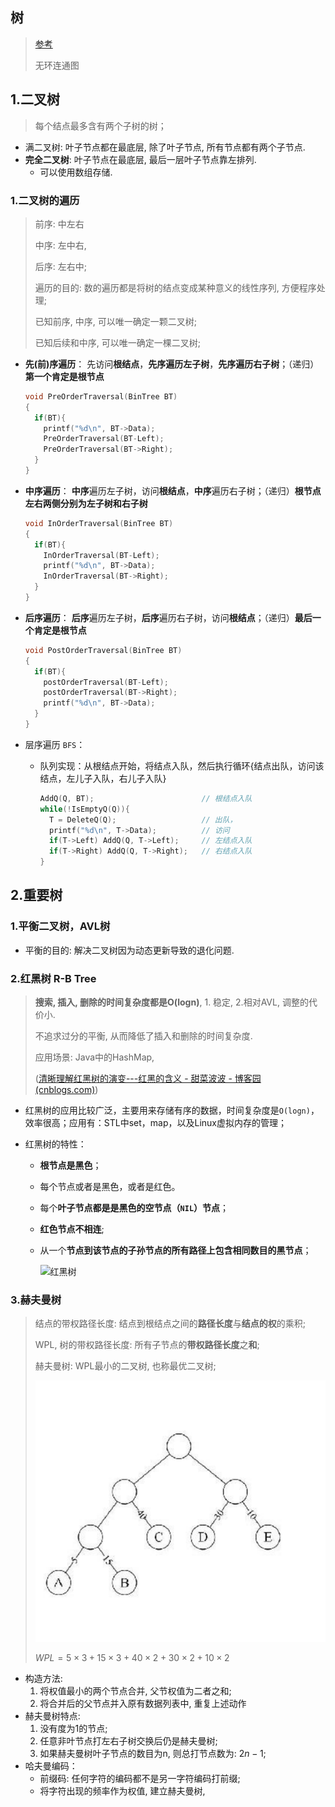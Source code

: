 ## 树

> [参考](https://zh.wikipedia.org/wiki/%E6%A0%91_(%E6%95%B0%E6%8D%AE%E7%BB%93%E6%9E%84))
>
> 无环连通图

## 1.二叉树

> 每个结点最多含有两个子树的树；

- 满二叉树: 叶子节点都在最底层, 除了叶子节点, 所有节点都有两个子节点.
- **完全二叉树**: 叶子节点在最底层, 最后一层叶子节点靠左排列.
    - 可以使用数组存储.

### 1.二叉树的遍历

> 前序: 中左右
>
> 中序: 左中右,
>
> 后序: 左右中; 
>
> 遍历的目的: 数的遍历都是将树的结点变成某种意义的线性序列, 方便程序处理;
>
> 已知前序, 中序, 可以唯一确定一颗二叉树;
>
> 已知后续和中序, 可以唯一确定一棵二叉树;
>

- **先(前)序遍历**： 先访问**根结点**，**先序遍历左子树**，**先序遍历右子树**；（递归）**第一个肯定是根节点**

    ```c
    void PreOrderTraversal(BinTree BT)
    {
      if(BT){
        printf("%d\n", BT->Data);
        PreOrderTraversal(BT-Left);
        PreOrderTraversal(BT->Right);
      }
    }
    ```

- **中序遍历**： **中序**遍历左子树，访问**根结点**，**中序**遍历右子树；（递归）**根节点左右两侧分别为左子树和右子树**

    ```c
    void InOrderTraversal(BinTree BT)
    {
      if(BT){
        InOrderTraversal(BT-Left);
        printf("%d\n", BT->Data);
        InOrderTraversal(BT->Right);
      }
    }
    ```

- **后序遍历**： **后序**遍历左子树，**后序**遍历右子树，访问**根结点**；（递归）**最后一个肯定是根节点**

    ```c
    void PostOrderTraversal(BinTree BT)
    {
      if(BT){
        postOrderTraversal(BT-Left);
        postOrderTraversal(BT->Right);
        printf("%d\n", BT->Data);
      }
    }
    ```

- 层序遍历 `BFS`：

    - 队列实现：从根结点开始，将结点入队，然后执行循环{结点出队，访问该结点，左儿子入队，右儿子入队}

        ```c
        AddQ(Q, BT);						// 根结点入队
        while(!IsEmptyQ(Q)){
          T = DeleteQ(Q);					// 出队，
          printf("%d\n", T->Data);			// 访问
          if(T->Left) AddQ(Q, T->Left);		// 左结点入队
          if(T->Right) AddQ(Q, T->Right);	// 右结点入队
        }
        ```

## 2.重要树

### 1.平衡二叉树，AVL树

- 平衡的目的: 解决二叉树因为动态更新导致的退化问题.

### 2.红黑树 R-B Tree

> **搜索, 插入, 删除的时间复杂度都是O(logn)**, 1. 稳定, 2.相对AVL, 调整的代价小.
>
> 不追求过分的平衡, 从而降低了插入和删除的时间复杂度.
>
> 应用场景: Java中的HashMap, 
>
> ([清晰理解红黑树的演变---红黑的含义 - 甜菜波波 - 博客园 (cnblogs.com)](https://www.cnblogs.com/tiancai/p/9072813.html))

- 红黑树的应用比较广泛，主要用来存储有序的数据，时间复杂度是`O(logn)`，效率很高；应用有：STL中set，map，以及Linux虚拟内存的管理；

- 红黑树的特性：

    - **根节点是黑色**；

    - 每个节点或者是黑色，或者是红色。

    - 每个**叶子节点都是是黑色的空节点（`NIL`）节点**；

    - **红色节点不相连**;

    - 从一个**节点到该节点的子孙节点的所有路径上包含相同数目的黑节点**；

        ![红黑树](https://images0.cnblogs.com/i/497634/201403/251730074203156.jpg)

### 3.赫夫曼树

> 结点的带权路径长度: 结点到根结点之间的**路径长度**与**结点的权**的乘积;
>
> WPL, 树的带权路径长度: 所有子节点的**带权路径长度**之**和**;
>
> 赫夫曼树: WPL最小的二叉树, 也称最优二叉树; 
>
> ![WPL](./image/wpl.PNG)
>
> $WPL = 5 \times3+15\times3+40\times2+30\times2+10\times2$



- 构造方法:
    1. 将权值最小的两个节点合并, 父节权值为二者之和;
    2. 将合并后的父节点并入原有数据列表中, 重复上述动作
- 赫夫曼树特点:
    1. 没有度为1的节点;
    2. 任意非叶节点打左右子树交换后仍是赫夫曼树;
    3. 如果赫夫曼树叶子节点的数目为n, 则总打节点数为: $2n-1$;
- 哈夫曼编码：
    - 前缀码: 任何字符的编码都不是另一字符编码打前缀;
    - 将字符出现的频率作为权值, 建立赫夫曼树, 